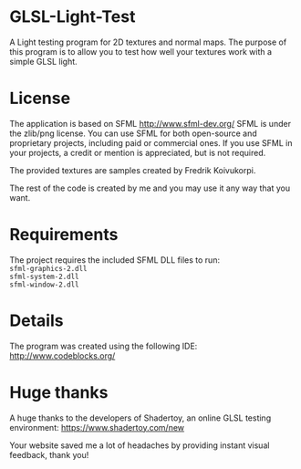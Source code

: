 # GLSL-Light-Test
A Light testing program for 2D textures and normal maps. The purpose of this program is to allow you to test how well your textures work with a simple GLSL light.

# License
The application is based on SFML http://www.sfml-dev.org/
SFML is under the zlib/png license. You can use SFML for both open-source and proprietary projects, including paid or commercial ones. If you use SFML in your projects, a credit or mention is appreciated, but is not required.

The provided textures are samples created by Fredrik Koivukorpi.

The rest of the code is created by me and you may use it any way that you want.

# Requirements
The project requires the included SFML DLL files to run: <br>
`sfml-graphics-2.dll`<br>
`sfml-system-2.dll`<br>
`sfml-window-2.dll`


# Details
The program was created using the following IDE:
http://www.codeblocks.org/

# Huge thanks
A huge thanks to the developers of Shadertoy, an online GLSL testing environment:
https://www.shadertoy.com/new

Your website saved me a lot of headaches by providing instant visual feedback, thank you!
